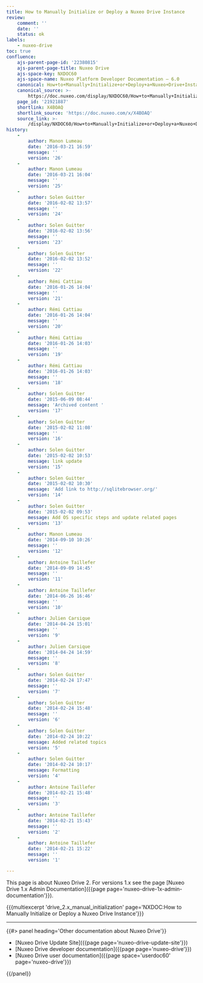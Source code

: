 ```yaml
---
title: How to Manually Initialize or Deploy a Nuxeo Drive Instance
review:
    comment: ''
    date: ''
    status: ok
labels:
    - nuxeo-drive
toc: true
confluence:
    ajs-parent-page-id: '22380815'
    ajs-parent-page-title: Nuxeo Drive
    ajs-space-key: NXDOC60
    ajs-space-name: Nuxeo Platform Developer Documentation — 6.0
    canonical: How+to+Manually+Initialize+or+Deploy+a+Nuxeo+Drive+Instance
    canonical_source: >-
        https://doc.nuxeo.com/display/NXDOC60/How+to+Manually+Initialize+or+Deploy+a+Nuxeo+Drive+Instance
    page_id: '21921887'
    shortlink: X4BOAQ
    shortlink_source: 'https://doc.nuxeo.com/x/X4BOAQ'
    source_link: >-
        /display/NXDOC60/How+to+Manually+Initialize+or+Deploy+a+Nuxeo+Drive+Instance
history:
    -
        author: Manon Lumeau
        date: '2016-03-21 16:59'
        message: ''
        version: '26'
    -
        author: Manon Lumeau
        date: '2016-03-21 16:04'
        message: ''
        version: '25'
    -
        author: Solen Guitter
        date: '2016-02-02 13:57'
        message: ''
        version: '24'
    -
        author: Solen Guitter
        date: '2016-02-02 13:56'
        message: ''
        version: '23'
    -
        author: Solen Guitter
        date: '2016-02-02 13:52'
        message: ''
        version: '22'
    -
        author: Rémi Cattiau
        date: '2016-01-26 14:04'
        message: ''
        version: '21'
    -
        author: Rémi Cattiau
        date: '2016-01-26 14:04'
        message: ''
        version: '20'
    -
        author: Rémi Cattiau
        date: '2016-01-26 14:03'
        message: ''
        version: '19'
    -
        author: Rémi Cattiau
        date: '2016-01-26 14:03'
        message: ''
        version: '18'
    -
        author: Solen Guitter
        date: '2015-06-09 08:44'
        message: 'Archived content '
        version: '17'
    -
        author: Solen Guitter
        date: '2015-02-02 11:08'
        message: ''
        version: '16'
    -
        author: Solen Guitter
        date: '2015-02-02 10:53'
        message: link update
        version: '15'
    -
        author: Solen Guitter
        date: '2015-02-02 10:30'
        message: 'Add link to http://sqlitebrowser.org/'
        version: '14'
    -
        author: Solen Guitter
        date: '2015-02-02 09:53'
        message: Add OS specific steps and update related pages
        version: '13'
    -
        author: Manon Lumeau
        date: '2014-09-10 10:26'
        message: ''
        version: '12'
    -
        author: Antoine Taillefer
        date: '2014-09-09 14:45'
        message: ''
        version: '11'
    -
        author: Antoine Taillefer
        date: '2014-06-26 16:46'
        message: ''
        version: '10'
    -
        author: Julien Carsique
        date: '2014-04-24 15:01'
        message: ''
        version: '9'
    -
        author: Julien Carsique
        date: '2014-04-24 14:59'
        message: ''
        version: '8'
    -
        author: Solen Guitter
        date: '2014-02-24 17:47'
        message: ''
        version: '7'
    -
        author: Solen Guitter
        date: '2014-02-24 15:48'
        message: ''
        version: '6'
    -
        author: Solen Guitter
        date: '2014-02-24 10:22'
        message: Added related topics
        version: '5'
    -
        author: Solen Guitter
        date: '2014-02-24 10:17'
        message: Formatting
        version: '4'
    -
        author: Antoine Taillefer
        date: '2014-02-21 15:48'
        message: ''
        version: '3'
    -
        author: Antoine Taillefer
        date: '2014-02-21 15:43'
        message: ''
        version: '2'
    -
        author: Antoine Taillefer
        date: '2014-02-21 15:22'
        message: ''
        version: '1'

---
```

This page is about Nuxeo Drive 2\. For versions 1.x see the page [Nuxeo Drive 1.x Admin Documentation]({{page page='nuxeo-drive-1x-admin-documentation'}}).

{{{multiexcerpt 'drive_2.x_manual_initialization' page='NXDOC:How to Manually Initialize or Deploy a Nuxeo Drive Instance'}}}

* * *

<div class="row" data-equalizer data-equalize-on="medium"><div class="column medium-6">{{#> panel heading='Other documentation about Nuxeo Drive'}}

- [Nuxeo Drive Update Site]({{page page='nuxeo-drive-update-site'}})
- [Nuxeo Drive developer documentation]({{page page='nuxeo-drive'}})
- [Nuxeo Drive user documentation]({{page space='userdoc60' page='nuxeo-drive'}})

{{/panel}}</div><div class="column medium-6"></div></div>
